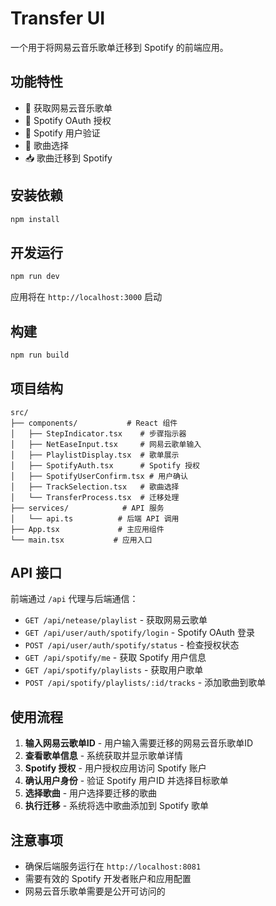 # Transfer UI

一个用于将网易云音乐歌单迁移到 Spotify 的前端应用。

## 功能特性

- 🎵 获取网易云音乐歌单
- 🔐 Spotify OAuth 授权
- 👤 Spotify 用户验证
- 🎯 歌曲选择
- 📥 歌曲迁移到 Spotify

## 安装依赖

```bash
npm install
```

## 开发运行

```bash
npm run dev
```

应用将在 `http://localhost:3000` 启动

## 构建

```bash
npm run build
```

## 项目结构

```
src/
├── components/           # React 组件
│   ├── StepIndicator.tsx    # 步骤指示器
│   ├── NetEaseInput.tsx     # 网易云歌单输入
│   ├── PlaylistDisplay.tsx  # 歌单展示
│   ├── SpotifyAuth.tsx      # Spotify 授权
│   ├── SpotifyUserConfirm.tsx # 用户确认
│   ├── TrackSelection.tsx   # 歌曲选择
│   └── TransferProcess.tsx  # 迁移处理
├── services/            # API 服务
│   └── api.ts          # 后端 API 调用
├── App.tsx             # 主应用组件
└── main.tsx           # 应用入口
```

## API 接口

前端通过 `/api` 代理与后端通信：

- `GET /api/netease/playlist` - 获取网易云歌单
- `GET /api/user/auth/spotify/login` - Spotify OAuth 登录
- `POST /api/user/auth/spotify/status` - 检查授权状态
- `GET /api/spotify/me` - 获取 Spotify 用户信息
- `GET /api/spotify/playlists` - 获取用户歌单
- `POST /api/spotify/playlists/:id/tracks` - 添加歌曲到歌单

## 使用流程

1. **输入网易云歌单ID** - 用户输入需要迁移的网易云音乐歌单ID
2. **查看歌单信息** - 系统获取并显示歌单详情
3. **Spotify 授权** - 用户授权应用访问 Spotify 账户
4. **确认用户身份** - 验证 Spotify 用户ID 并选择目标歌单
5. **选择歌曲** - 用户选择要迁移的歌曲
6. **执行迁移** - 系统将选中歌曲添加到 Spotify 歌单

## 注意事项

- 确保后端服务运行在 `http://localhost:8081`
- 需要有效的 Spotify 开发者账户和应用配置
- 网易云音乐歌单需要是公开可访问的
